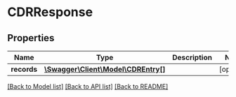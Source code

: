 # CDRResponse

## Properties
Name | Type | Description | Notes
------------ | ------------- | ------------- | -------------
**records** | [**\Swagger\Client\Model\CDREntry[]**](CDREntry.md) |  | [optional] 

[[Back to Model list]](../README.md#documentation-for-models) [[Back to API list]](../README.md#documentation-for-api-endpoints) [[Back to README]](../README.md)


